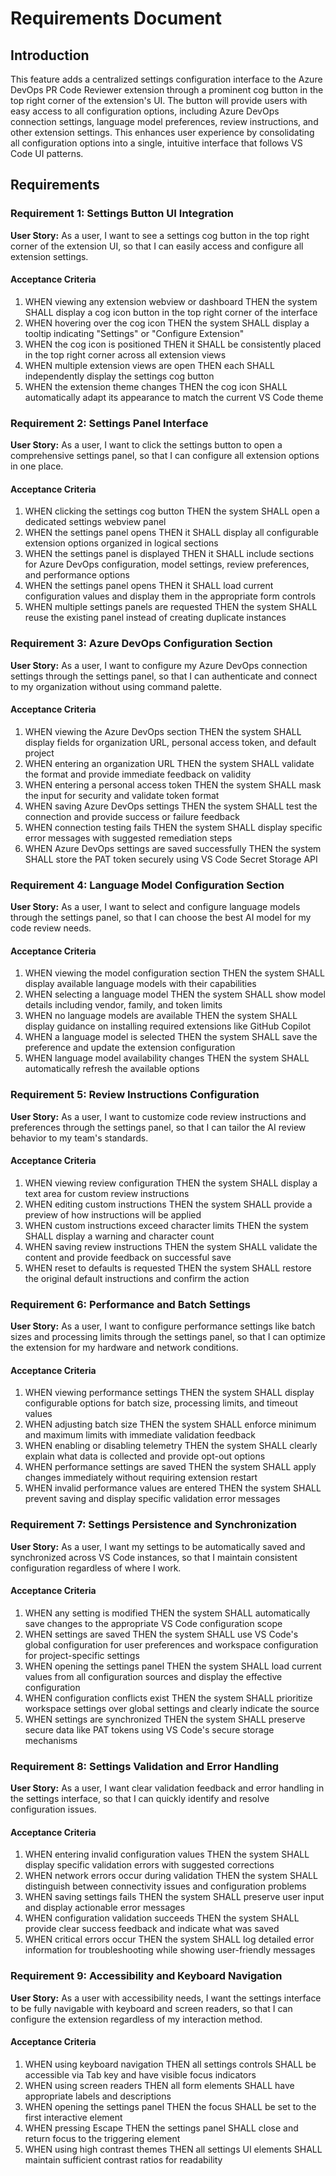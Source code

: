 # Requirements Document

## Introduction

This feature adds a centralized settings configuration interface to the Azure DevOps PR Code Reviewer extension through a prominent cog button in the top right corner of the extension's UI. The button will provide users with easy access to all configuration options, including Azure DevOps connection settings, language model preferences, review instructions, and other extension settings. This enhances user experience by consolidating all configuration options into a single, intuitive interface that follows VS Code UI patterns.

## Requirements

### Requirement 1: Settings Button UI Integration

**User Story:** As a user, I want to see a settings cog button in the top right corner of the extension UI, so that I can easily access and configure all extension settings.

#### Acceptance Criteria

1. WHEN viewing any extension webview or dashboard THEN the system SHALL display a cog icon button in the top right corner of the interface
2. WHEN hovering over the cog icon THEN the system SHALL display a tooltip indicating "Settings" or "Configure Extension"
3. WHEN the cog icon is positioned THEN it SHALL be consistently placed in the top right corner across all extension views
4. WHEN multiple extension views are open THEN each SHALL independently display the settings cog button
5. WHEN the extension theme changes THEN the cog icon SHALL automatically adapt its appearance to match the current VS Code theme

### Requirement 2: Settings Panel Interface

**User Story:** As a user, I want to click the settings button to open a comprehensive settings panel, so that I can configure all extension options in one place.

#### Acceptance Criteria

1. WHEN clicking the settings cog button THEN the system SHALL open a dedicated settings webview panel
2. WHEN the settings panel opens THEN it SHALL display all configurable extension options organized in logical sections
3. WHEN the settings panel is displayed THEN it SHALL include sections for Azure DevOps configuration, model settings, review preferences, and performance options
4. WHEN the settings panel opens THEN it SHALL load current configuration values and display them in the appropriate form controls
5. WHEN multiple settings panels are requested THEN the system SHALL reuse the existing panel instead of creating duplicate instances

### Requirement 3: Azure DevOps Configuration Section

**User Story:** As a user, I want to configure my Azure DevOps connection settings through the settings panel, so that I can authenticate and connect to my organization without using command palette.

#### Acceptance Criteria

1. WHEN viewing the Azure DevOps section THEN the system SHALL display fields for organization URL, personal access token, and default project
2. WHEN entering an organization URL THEN the system SHALL validate the format and provide immediate feedback on validity
3. WHEN entering a personal access token THEN the system SHALL mask the input for security and validate token format
4. WHEN saving Azure DevOps settings THEN the system SHALL test the connection and provide success or failure feedback
5. WHEN connection testing fails THEN the system SHALL display specific error messages with suggested remediation steps
6. WHEN Azure DevOps settings are saved successfully THEN the system SHALL store the PAT token securely using VS Code Secret Storage API

### Requirement 4: Language Model Configuration Section

**User Story:** As a user, I want to select and configure language models through the settings panel, so that I can choose the best AI model for my code review needs.

#### Acceptance Criteria

1. WHEN viewing the model configuration section THEN the system SHALL display available language models with their capabilities
2. WHEN selecting a language model THEN the system SHALL show model details including vendor, family, and token limits
3. WHEN no language models are available THEN the system SHALL display guidance on installing required extensions like GitHub Copilot
4. WHEN a language model is selected THEN the system SHALL save the preference and update the extension configuration
5. WHEN language model availability changes THEN the system SHALL automatically refresh the available options

### Requirement 5: Review Instructions Configuration

**User Story:** As a user, I want to customize code review instructions and preferences through the settings panel, so that I can tailor the AI review behavior to my team's standards.

#### Acceptance Criteria

1. WHEN viewing review configuration THEN the system SHALL display a text area for custom review instructions
2. WHEN editing custom instructions THEN the system SHALL provide a preview of how instructions will be applied
3. WHEN custom instructions exceed character limits THEN the system SHALL display a warning and character count
4. WHEN saving review instructions THEN the system SHALL validate the content and provide feedback on successful save
5. WHEN reset to defaults is requested THEN the system SHALL restore the original default instructions and confirm the action

### Requirement 6: Performance and Batch Settings

**User Story:** As a user, I want to configure performance settings like batch sizes and processing limits through the settings panel, so that I can optimize the extension for my hardware and network conditions.

#### Acceptance Criteria

1. WHEN viewing performance settings THEN the system SHALL display configurable options for batch size, processing limits, and timeout values
2. WHEN adjusting batch size THEN the system SHALL enforce minimum and maximum limits with immediate validation feedback
3. WHEN enabling or disabling telemetry THEN the system SHALL clearly explain what data is collected and provide opt-out options
4. WHEN performance settings are saved THEN the system SHALL apply changes immediately without requiring extension restart
5. WHEN invalid performance values are entered THEN the system SHALL prevent saving and display specific validation error messages

### Requirement 7: Settings Persistence and Synchronization

**User Story:** As a user, I want my settings to be automatically saved and synchronized across VS Code instances, so that I maintain consistent configuration regardless of where I work.

#### Acceptance Criteria

1. WHEN any setting is modified THEN the system SHALL automatically save changes to the appropriate VS Code configuration scope
2. WHEN settings are saved THEN the system SHALL use VS Code's global configuration for user preferences and workspace configuration for project-specific settings
3. WHEN opening the settings panel THEN the system SHALL load current values from all configuration sources and display the effective configuration
4. WHEN configuration conflicts exist THEN the system SHALL prioritize workspace settings over global settings and clearly indicate the source
5. WHEN settings are synchronized THEN the system SHALL preserve secure data like PAT tokens using VS Code's secure storage mechanisms

### Requirement 8: Settings Validation and Error Handling

**User Story:** As a user, I want clear validation feedback and error handling in the settings interface, so that I can quickly identify and resolve configuration issues.

#### Acceptance Criteria

1. WHEN entering invalid configuration values THEN the system SHALL display specific validation errors with suggested corrections
2. WHEN network errors occur during validation THEN the system SHALL distinguish between connectivity issues and configuration problems
3. WHEN saving settings fails THEN the system SHALL preserve user input and display actionable error messages
4. WHEN configuration validation succeeds THEN the system SHALL provide clear success feedback and indicate what was saved
5. WHEN critical errors occur THEN the system SHALL log detailed error information for troubleshooting while showing user-friendly messages

### Requirement 9: Accessibility and Keyboard Navigation

**User Story:** As a user with accessibility needs, I want the settings interface to be fully navigable with keyboard and screen readers, so that I can configure the extension regardless of my interaction method.

#### Acceptance Criteria

1. WHEN using keyboard navigation THEN all settings controls SHALL be accessible via Tab key and have visible focus indicators
2. WHEN using screen readers THEN all form elements SHALL have appropriate labels and descriptions
3. WHEN opening the settings panel THEN the focus SHALL be set to the first interactive element
4. WHEN pressing Escape THEN the settings panel SHALL close and return focus to the triggering element
5. WHEN using high contrast themes THEN all settings UI elements SHALL maintain sufficient contrast ratios for readability